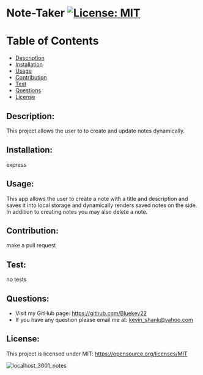 # Note-Taker [![License: MIT](https://img.shields.io/badge/License-MIT-yellow.svg)](https://opensource.org/licenses/MIT)
  
# Table of Contents
  
- [Description](#description)
- [Installation](#installation)
- [Usage](#usage)
- [Contribution](#contribution)
- [Test](#test)
- [Questions](#questions)
- [License](#license)
  
## Description:
This project allows the user to to create and update notes dynamically.
## Installation:
express
## Usage:
This app allows the user to create a note with a title and description and saves it into local storage and dynamically renders saved notes on the side. In addition to creating notes you may also delete a note.
## Contribution:
make a pull request
## Test:
no tests
## Questions:
- Visit my GitHub page: https://github.com/Bluekev22
- If you have any question please email me at: kevin_shank@yahoo.com
## License:
This project is licensed under MIT: https://opensource.org/licenses/MIT

![localhost_3001_notes](https://user-images.githubusercontent.com/84198162/130687605-341e1233-7b76-4759-beeb-9ef05607473f.png)
